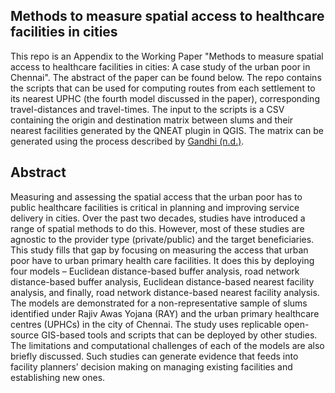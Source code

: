 ## Methods to measure spatial access to healthcare facilities in cities
This repo is an Appendix to the Working Paper "Methods to measure spatial access to healthcare facilities in cities: A case study of the urban poor in Chennai". The abstract of the paper can be found below. The repo contains the scripts that can be used for computing routes from each settlement to its nearest UPHC (the fourth model discussed in the paper), corresponding travel-distances and travel-times. The input to the scripts is a CSV containing the origin and destination matrix between slums and their nearest facilities generated by the QNEAT plugin in QGIS. The matrix can be generated using the process described by [Gandhi (n.d.)](https://www.qgistutorials.com/en/docs/3/origin_destination_matrix.html).

## Abstract

Measuring and assessing the spatial access that the urban poor has to public healthcare facilities is critical in planning and improving service delivery in cities. Over the past two decades, studies have introduced a range of spatial methods to do this. However, most of these studies are agnostic to the provider type (private/public) and the target beneficiaries. This study fills that gap by focusing on measuring the access that urban poor have to urban primary health care facilities. It does this by deploying four models – Euclidean distance-based buffer analysis, road network distance-based buffer analysis, Euclidean distance-based nearest facility analysis, and finally, road network distance-based nearest facility analysis. The models are demonstrated for a non-representative sample of slums identified under Rajiv Awas Yojana (RAY) and the urban primary healthcare centres (UPHCs) in the city of Chennai. The study uses replicable open-source GIS-based tools and scripts that can be deployed by other studies. The limitations and computational challenges of each of the models are also briefly discussed. Such studies can generate evidence that feeds into facility planners’ decision making on managing existing facilities and establishing new ones.
